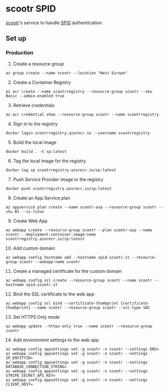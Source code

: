 # scootr SPID

[scootr](https://github.com/alex-sandri/scootr)'s service to handle [SPID](https://www.spid.gov.it/) authentication.

## Set up

### Production

1. Create a resource group
```
az group create --name scootr --location "West Europe"
```

2. Create a Container Registry
```
az acr create --name scootrregistry --resource-group scootr --sku Basic --admin-enabled true
```

3. Retrieve credentials
```
az acr credential show --resource-group scootr --name scootrregistry
```

4. Sign in to the registry
```
docker login scootrregistry.azurecr.io --username scootrregistry
```

5. Build the local image
```
docker build . -t sp:latest
```

6. Tag the local image for the registry
```
docker tag sp scootrregistry.azurecr.io/sp:latest
```

7. Push *Service Provider* image to the registry
```
docker push scootrregistry.azurecr.io/sp:latest
```

8. Create an App Service plan
```
az appservice plan create --name scootr-asp --resource-group scootr --sku B1 --is-linux
```

9. Create Web App
```
az webapp create --resource-group scootr --plan scootr-asp --name scootr --deployment-container-image-name scootrregistry.azurecr.io/sp:latest
```

10. Add custom domain
```
az webapp config hostname add --hostname spid.scootr.it --resource-group scootr --webapp-name scootr
```

11. Create a managed certificate for the custom domain
```
az webapp config ssl create --resource-group scootr --name scootr --hostname spid.scootr.it
```

12. Bind the SSL certificate to the web app
```
az webapp config ssl bind --certificate-thumbprint {certificate-thumbprint} --name scootr --resource-group scootr --ssl-type SNI
```

13. Set HTTPS Only mode
```
az webapp update --https-only true --name scootr --resource-group scootr
```

14. Add environment settings to the web app
```
az webapp config appsettings set -g scootr -n scootr --settings ENV=
az webapp config appsettings set -g scootr -n scootr --settings SP_ENTITYID=
az webapp config appsettings set -g scootr -n scootr --settings DATABASE_CONNECTION_STRING=
az webapp config appsettings set -g scootr -n scootr --settings STRIPE_SECRET_API_KEY=
az webapp config appsettings set -g scootr -n scootr --settings CLIENT_HOST=
```
